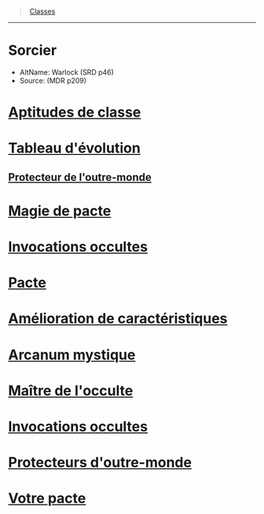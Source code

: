 ﻿---
!Items
Id: warlock_hd.md#sorcier
RootId: warlock_hd.md
ParentLink: classes_hd.md
Name: Sorcier
ParentName: Classes
NameLevel: 1
AltName: Warlock (SRD p46)
Source: (MDR p209)
---
>  [Classes](hd_classes.md)

---


# Sorcier

- AltName: Warlock (SRD p46)
- Source: (MDR p209)



# [Aptitudes de classe](hd_warlock_aptitudes_de_classe.md)



# [Tableau d'évolution](hd_warlock_tableau_devolution.md)



## [Protecteur de l'outre-monde](hd_warlock_protecteur_de_loutre_monde.md)



# [Magie de pacte](hd_warlock_magie_de_pacte.md)



# [Invocations occultes](hd_warlock_invocations_occultes.md)



# [Pacte](hd_warlock_pact.md)



# [Amélioration de caractéristiques](hd_warlock_amelioration_de_caracteristiques.md)



# [Arcanum mystique](hd_warlock_arcanum_mystique.md)



# [Maître de l'occulte](hd_warlock_maitre_de_locculte.md)



# [Invocations occultes](hd_warlock_occultsummons.md)



# [Protecteurs d'outre-monde](hd_warlock_protecteurs_doutre_monde.md)



# [Votre pacte](hd_warlock_votre_pacte.md)

